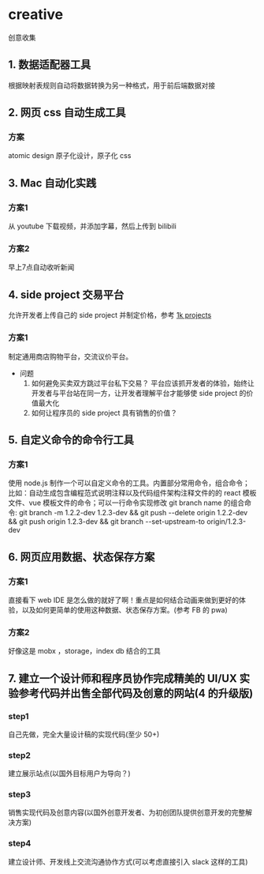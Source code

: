 # creative
创意收集

## 1. 数据适配器工具
根据映射表规则自动将数据转换为另一种格式，用于前后端数据对接

## 2. 网页 css 自动生成工具

### 方案
atomic design
原子化设计，原子化 css

## 3. Mac 自动化实践

### 方案1
从 youtube 下载视频，并添加字幕，然后上传到 bilibili

### 方案2
早上7点自动收听新闻

## 4. side project 交易平台
允许开发者上传自己的 side project 并制定价格，参考 [1k projects](https://1kprojects.com/?ref=producthunt)

### 方案1
制定通用商店购物平台，交流议价平台。

- 问题
    1. 如何避免买卖双方跳过平台私下交易？
    平台应该抓开发者的体验，始终让开发者与平台站在同一方，让开发者理解平台才能够使 side project 的价值最大化
    2. 如何让程序员的 side project 具有销售的价值？

## 5. 自定义命令的命令行工具

### 方案1

使用 node.js 制作一个可以自定义命令的工具。内置部分常用命令，组合命令；比如：自动生成包含编程范式说明注释以及代码组件架构注释文件的的 react 模板文件、vue 模板文件的命令；可以一行命令实现修改 git branch name 的组合命令: git branch -m 1.2.2-dev 1.2.3-dev && git push --delete origin 1.2.2-dev && git push origin 1.2.3-dev && git branch --set-upstream-to origin/1.2.3-dev

## 6. 网页应用数据、状态保存方案

### 方案1
直接看下 web IDE 是怎么做的就好了啊！重点是如何结合动画来做到更好的体验，以及如何更简单的使用这种数据、状态保存方案。(参考 FB 的 pwa)

### 方案2
好像这是 mobx ，storage，index db 结合的工具

## 7. 建立一个设计师和程序员协作完成精美的 UI/UX 实验参考代码并出售全部代码及创意的网站(4 的升级版)

### step1
自己先做，完全大量设计稿的实现代码(至少 50+)

### step2
建立展示站点(以国外目标用户为导向？)

### step3
销售实现代码及创意内容(以国外创意开发者、为初创团队提供创意开发的完整解决方案)

### step4
建立设计师、开发线上交流沟通协作方式(可以考虑直接引入 slack 这样的工具)

